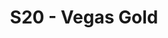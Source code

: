 ---
title: S20 - Vegas Gold
color: Vegas Gold
season: 20
photo: 
captain: Ken Green
quarterback: Ben Hunt
members: 
- Logan Dawson
- Kevin Hamilton
- Justin Mezetin
- Alex Payne
- Justin Parker
- Sam Poole
- Ethan Rudolph
- Andy Smith
- Kyle Suib
- Stephen Tackney
---